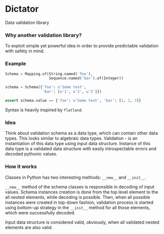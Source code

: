 # Dictator

Data validation library

### Why another validation library?

To exploit simple yet powerful idea in order to provide predictable validation
with safety in mind.

### Example

```python
Schema = Mapping.of(String.named('foo'),
                    Sequence.named('bar').of(Integer))

schema = Schema({'foo': u'Some text',
                 'bar': [u'1', u'2', u'3']})

assert schema.value == {'foo': u'Some text', 'bar': [1, 2, 3]}
```

Syntax is heavily inspired by `flatland`. 

### Idea

Think about validation schema as a data type, which can contain other
data types. This looks similar to algebraic data types. Validation - is an
instantiation of this data type using input data structure. Instance of this
data type is a validated data structure with easily introspectable errors
and decoded pythonic values.

### How it works

Classes in Python has two interesting methods: `__new__` and `__init__`.

`__new__` method of the schema classes is responsible in decoding of input
values. Schema instances creation is done from the top level element to the
all nested elements, while decoding is possible. Then, when all possible
instances were created in top-down fashion, validation process is started
using bottom-up strategy in the `__init__` method for all those elements,
which were successfully decoded.

Input data structure is considered valid, obviously, when all validated nested
elements are also valid.
